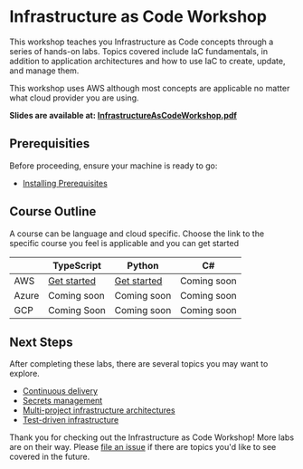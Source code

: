 # Infrastructure as Code Workshop

This workshop teaches you Infrastructure as Code concepts through a series of hands-on labs. Topics covered include IaC fundamentals, in addition to application architectures and how to use IaC to create, update, and manage them.

This workshop uses AWS although most concepts are applicable no matter what cloud provider you are using.

**Slides are available at: [InfrastructureAsCodeWorkshop.pdf](./slides/InfrastructureAsCodeWorkshop.pdf)**

## Prerequisities

Before proceeding, ensure your machine is ready to go:

* [Installing Prerequisites](./00-installing-prerequisites.md)

## Course Outline

A course can be language and cloud specific. Choose the link to the specific course you feel is applicable and you can get started

|            | TypeScript            | Python                   | C#                       | 
| ------     | -------               | -------                  | -------                  |
| AWS        |   [Get started][1]    |   [Get started][2]       |   Coming soon            |
| Azure      |   Coming soon         |   Coming soon            |   Coming soon            |
| GCP        |   Coming Soon         |   Coming soon            |   Coming soon            |

## Next Steps

After completing these labs, there are several topics you may want to explore.

* [Continuous delivery](https://www.pulumi.com/docs/guides/continuous-delivery/)
* [Secrets management](https://www.pulumi.com/blog/managing-secrets-with-pulumi/)
* [Multi-project infrastructure architectures](https://www.pulumi.com/blog/architect-aws-application-infra-with-pulumi-stack-references/)
* [Test-driven infrastructure](https://www.pulumi.com/blog/unit-testing-infrastructure-in-nodejs-and-mocha/)

Thank you for checking out the Infrastructure as Code Workshop! More labs are on their way. Please [file an issue](https://github.com/pulumi/infrastructure-as-code-workshop/issues/new) if there are topics you'd like to see covered in the future.

[1]: ./labs/aws/typescript/README.md
[2]: ./labs/aws/python/README.md
